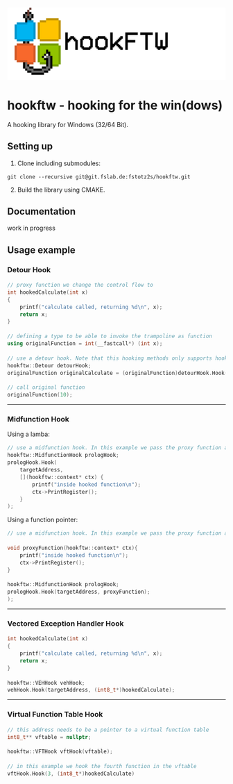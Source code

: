 ![hookftw banner](img/hookftw_banner.png)
# hookftw - hooking for the win(dows)
A hooking library for Windows (32/64 Bit).

## Setting up
1. Clone including submodules:
```
git clone --recursive git@git.fslab.de:fstotz2s/hookftw.git
```
2. Build the library using CMAKE.

## Documentation
work in progress

## Usage example

### Detour Hook
```C++
// proxy function we change the control flow to
int hookedCalculate(int x) 
{ 
	printf("calculate called, returning %d\n", x); 
	return x; 
}

// defining a type to be able to invoke the trampoline as function
using originalFunction = int(__fastcall*) (int x);

// use a detour hook. Note that this hooking methods only supports hooking at a start of a function.
hookftw::Detour detourHook;
originalFunction originalCalculate = (originalFunction)detourHook.Hook(target, (int8_t*)hookedCalculate);

// call original function
originalFunction(10);
```

---

### Midfunction Hook
Using a lamba:
```C++
// use a midfunction hook. In this example we pass the proxy function as a lambda.
hookftw::MidfunctionHook prologHook;
prologHook.Hook(
	targetAddress,
	[](hookftw::context* ctx) {
		printf("inside hooked function\n"); 
		ctx->PrintRegister();
	}
);
```

Using a function pointer:
```C++
// use a midfunction hook. In this example we pass the proxy function as a lambda.

void proxyFunction(hookftw::context* ctx){
	printf("inside hooked function\n"); 
	ctx->PrintRegister();
}

hookftw::MidfunctionHook prologHook;
prologHook.Hook(targetAddress, proxyFunction);
);
```

---

### Vectored Exception Handler Hook
```C++
int hookedCalculate(int x) 
{ 
	printf("calculate called, returning %d\n", x); 
	return x; 
}

hookftw::VEHHook vehHook;
vehHook.Hook(targetAddress, (int8_t*)hookedCalculate);
```

---

### Virtual Function Table Hook
```C++
// this address needs to be a pointer to a virtual function table 
int8_t** vftable = nullptr;

hookftw::VFTHook vftHook(vftable);

// in this example we hook the fourth function in the vftable
vftHook.Hook(3, (int8_t*)hookedCalculate)
```